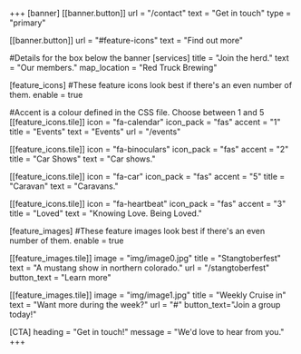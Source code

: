 +++
[banner]
  [[banner.button]]
      url = "/contact"
      text = "Get in touch"
      type = "primary"

  [[banner.button]]
      url = "#feature-icons"
      text = "Find out more"

#Details for the box below the banner
[services]
  title = "Join the herd."
  text = "Our members."
  map_location = "Red Truck Brewing"

[feature_icons]
  #These feature icons look best if there's an even number of them.
  enable = true

  #Accent is a colour defined in the CSS file. Choose between 1 and 5
  [[feature_icons.tile]]
    icon = "fa-calendar"
    icon_pack = "fas"
    accent = "1"
    title = "Events"
    text = "Events"
    url = "/events"

  [[feature_icons.tile]]
    icon = "fa-binoculars"
    icon_pack = "fas"
    accent = "2"
    title = "Car Shows"
    text = "Car shows."

  [[feature_icons.tile]]
    icon = "fa-car"
    icon_pack = "fas"
    accent = "5"
    title = "Caravan"
    text = "Caravans."

  [[feature_icons.tile]]
    icon = "fa-heartbeat"
    icon_pack = "fas"
    accent = "3"
    title = "Loved"
    text = "Knowing Love. Being Loved."

[feature_images]
#These feature images look best if there's an even number of them.
  enable = true

  [[feature_images.tile]]
    image = "img/image0.jpg"
    title = "Stangtoberfest"
    text = "A mustang show in northern colorado."
    url = "/stangtoberfest"
    button_text = "Learn more"

  [[feature_images.tile]]
    image = "img/image1.jpg"
    title = "Weekly Cruise in"
    text = "Want more during the week?"
    url = "#"
    button_text="Join a group today!"

[CTA]
  heading = "Get in touch!"
  message = "We'd love to hear from you."
+++

